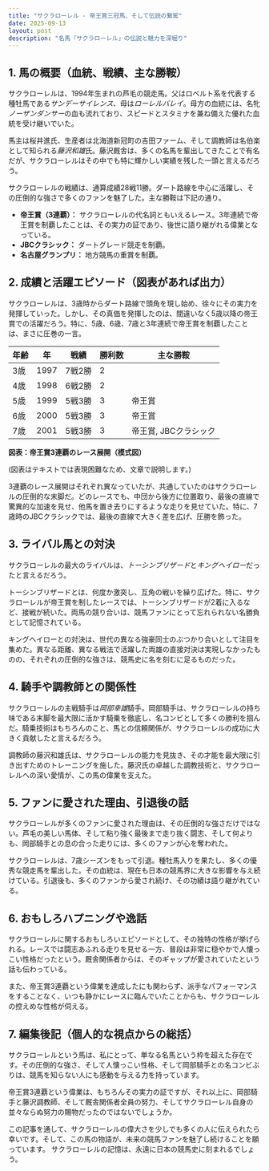 ```yaml
---
title: "サクラローレル - 帝王賞三冠馬、そして伝説の繋駕"
date: 2025-09-13
layout: post
description: "名馬『サクラローレル』の伝説と魅力を深堀り"
---
```


## 1. 馬の概要（血統、戦績、主な勝鞍）

サクラローレルは、1994年生まれの芦毛の競走馬。父はロベルト系を代表する種牡馬である*サンデーサイレンス*、母は*ローレルバレイ*。母方の血統には、名牝*ノーザンダンサー*の血も流れており、スピードとスタミナを兼ね備えた優れた血統を受け継いでいた。

馬主は桜井進氏、生産者は北海道新冠町の吉田ファーム、そして調教師は名伯楽として知られる*藤沢和雄*氏。藤沢厩舎は、多くの名馬を輩出してきたことで有名だが、サクラローレルはその中でも特に輝かしい実績を残した一頭と言えるだろう。

サクラローレルの戦績は、通算成績28戦11勝。ダート路線を中心に活躍し、その圧倒的な強さで多くのファンを魅了した。主な勝鞍は下記の通り。

* **帝王賞（3連覇）：**  サクラローレルの代名詞ともいえるレース。3年連続で帝王賞を制覇したことは、その実力の証であり、後世に語り継がれる偉業となっている。
* **JBCクラシック：** ダートグレード競走を制覇。
* **名古屋グランプリ：**  地方競馬の重賞を制覇。


## 2. 成績と活躍エピソード（図表があれば出力）


サクラローレルは、3歳時からダート路線で頭角を現し始め、徐々にその実力を発揮していった。しかし、その真価を発揮したのは、間違いなく5歳以降の帝王賞での活躍だろう。特に、5歳、6歳、7歳と3年連続で帝王賞を制覇したことは、まさに圧巻の一言。


| 年齢 | 年 | 戦績 | 勝利数 | 主な勝鞍 |
|---|---|---|---|---|
| 3歳 | 1997 | 7戦2勝 | 2 |  |
| 4歳 | 1998 | 6戦2勝 | 2 |  |
| 5歳 | 1999 | 5戦3勝 | 3 | 帝王賞 |
| 6歳 | 2000 | 5戦3勝 | 3 | 帝王賞 |
| 7歳 | 2001 | 5戦3勝 | 3 | 帝王賞, JBCクラシック |


**図表：帝王賞3連覇のレース展開（模式図）**

(図表はテキストでは表現困難なため、文章で説明します。)

3連覇のレース展開はそれぞれ異なっていたが、共通していたのはサクラローレルの圧倒的な末脚だ。どのレースでも、中団から後方に位置取り、最後の直線で驚異的な加速を見せ、他馬を置き去りにするような走りを見せていた。特に、7歳時のJBCクラシックでは、最後の直線で大きく差を広げ、圧勝を飾った。


## 3. ライバル馬との対決

サクラローレルの最大のライバルは、*トーシンブリザード*と*キングヘイロー*だったと言えるだろう。

トーシンブリザードとは、何度か激突し、互角の戦いを繰り広げた。特に、サクラローレルが帝王賞を制したレースでは、トーシンブリザードが2着に入るなど、接戦が続いた。両馬の競り合いは、競馬ファンにとって忘れられない名勝負として記憶されている。

キングヘイローとの対決は、世代の異なる強豪同士のぶつかり合いとして注目を集めた。異なる距離、異なる戦法で活躍した両雄の直接対決は実現しなかったものの、それぞれの圧倒的な強さは、競馬史に名を刻むに足るものだった。


## 4. 騎手や調教師との関係性

サクラローレルの主戦騎手は*岡部幸雄*騎手。岡部騎手は、サクラローレルの持ち味である末脚を最大限に活かす騎乗を徹底し、名コンビとして多くの勝利を掴んだ。騎乗技術はもちろんのこと、馬との信頼関係が、サクラローレルの成功に大きく貢献したと言えるだろう。

調教師の藤沢和雄氏は、サクラローレルの能力を見抜き、その才能を最大限に引き出すためのトレーニングを施した。藤沢氏の卓越した調教技術と、サクラローレルへの深い愛情が、この馬の偉業を支えた。


## 5. ファンに愛された理由、引退後の話

サクラローレルが多くのファンに愛された理由は、その圧倒的な強さだけではない。芦毛の美しい馬体、そして粘り強く最後まで走り抜く闘志、そして何よりも、岡部騎手との息の合った走りには、多くのファンが心を奪われた。

サクラローレルは、7歳シーズンをもって引退。種牡馬入りを果たし、多くの優秀な競走馬を輩出した。その血統は、現在も日本の競馬界に大きな影響を与え続けている。引退後も、多くのファンから愛され続け、その功績は語り継がれている。


## 6. おもしろハプニングや逸話

サクラローレルに関するおもしろいエピソードとして、その独特の性格が挙げられる。レースでは闘志あふれる走りを見せる一方、普段は非常に穏やかで人懐っこい性格だったという。厩舎関係者からは、そのギャップが愛されていたという話も伝わっている。

また、帝王賞3連覇という偉業を達成したにも関わらず、派手なパフォーマンスをすることなく、いつも静かにレースに臨んでいたことからも、サクラローレルの控えめな性格が伺える。


## 7. 編集後記（個人的な視点からの総括）

サクラローレルという馬は、私にとって、単なる名馬という枠を超えた存在です。その圧倒的な強さ、そして人懐っこい性格、そして岡部騎手との名コンビぶりは、競馬を知らない人にも感動を与える力を持っています。

帝王賞3連覇という偉業は、もちろんその実力の証ですが、それ以上に、岡部騎手と藤沢調教師、そして厩舎関係者全員の努力、そしてサクラローレル自身の並々ならぬ努力の賜物だったのではないでしょうか。

この記事を通して、サクラローレルの偉大さを少しでも多くの人に伝えられたら幸いです。そして、この馬の物語が、未来の競馬ファンを魅了し続けることを願っています。  サクラローレルの記憶は、永遠に日本の競馬史に刻まれるでしょう。
